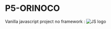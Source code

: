 # P5-ORINOCO <br/>
Vanilla javascript project no framework : ![JS logo](https://cdn.worldvectorlogo.com/logos/javascript-1.svg "JS LOGO")  <br/>
